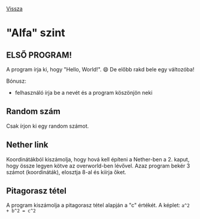 [Vissza](../README.md)

# "Alfa" szint

## ELSŐ PROGRAM!

A program írja ki, hogy "Hello, World!". :smile: De előbb rakd bele egy változóba!

Bónusz:
- felhasználó írja be a nevét és a program köszönjön neki

## Random szám

Csak írjon ki egy random számot.

## Nether link

Koordinátákból kiszámolja, hogy hová kell építeni a Nether-ben a 2. kaput,
hogy össze legyen kötve az overworld-ben lévővel.
Azaz program bekér 3 számot (koordináták), elosztja 8-al és kiírja őket.


## Pitagorasz tétel

A program kiszámolja a pitagorasz tétel alapján a "c" értékét.
A képlet: `a^2 + b^2 = c^2`
